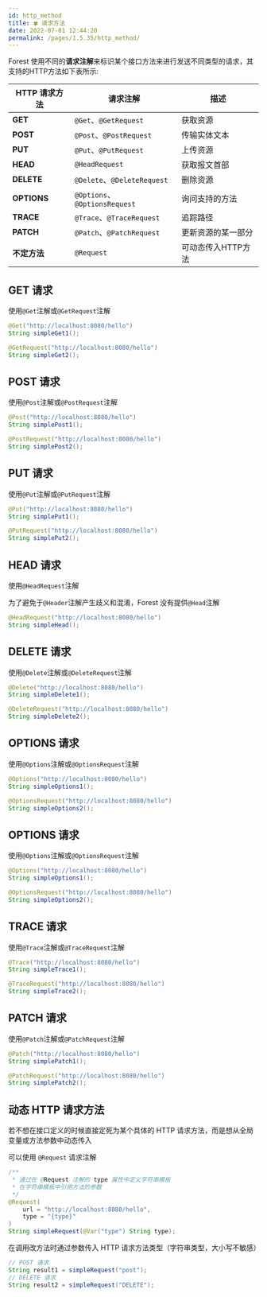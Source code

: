 ```yaml
---
id: http_method
title: 🍀 请求方法
date: 2022-07-01 12:44:20
permalink: /pages/1.5.35/http_method/
---
```


Forest 使用不同的**请求注解**来标识某个接口方法来进行发送不同类型的请求，其支持的HTTP方法如下表所示:

| HTTP 请求方法   | 请求注解                         | 描述          |
|-------------|------------------------------|-------------|
| **GET**     | `@Get`、`@GetRequest`         | 获取资源        |
| **POST**    | `@Post`、`@PostRequest`       | 传输实体文本      |
| **PUT**     | `@Put`、`@PutRequest`         | 上传资源        |
| **HEAD**    | `@HeadRequest`               | 获取报文首部      |
| **DELETE**  | `@Delete`、`@DeleteRequest`   | 删除资源        |
| **OPTIONS** | `@Options`、`@OptionsRequest` | 询问支持的方法     |
| **TRACE**   | `@Trace`、`@TraceRequest`     | 追踪路径        |
| **PATCH**   | `@Patch`、`@PatchRequest`     | 更新资源的某一部分   |
| **不定方法**    | `@Request`                   | 可动态传入HTTP方法 |

## GET 请求

使用`@Get`注解或`@GetRequest`注解 

```java
@Get("http://localhost:8080/hello")
String simpleGet1();

@GetRequest("http://localhost:8080/hello")
String simpleGet2();
```

## POST 请求

使用`@Post`注解或`@PostRequest`注解

```java
@Post("http://localhost:8080/hello")
String simplePost1();

@PostRequest("http://localhost:8080/hello")
String simplePost2();
```

## PUT 请求

使用`@Put`注解或`@PutRequest`注解

```java
@Put("http://localhost:8080/hello")
String simplePut1();

@PutRequest("http://localhost:8080/hello")
String simplePut2();
```

## HEAD 请求

使用`@HeadRequest`注解

为了避免于`@Header`注解产生歧义和混淆，Forest 没有提供`@Head`注解

```java
@HeadRequest("http://localhost:8080/hello")
String simpleHead();
```

## DELETE 请求

使用`@Delete`注解或`@DeleteRequest`注解

```java
@Delete("http://localhost:8080/hello")
String simpleDelete1();

@DeleteRequest("http://localhost:8080/hello")
String simpleDelete2();
```

## OPTIONS 请求

使用`@Options`注解或`@OptionsRequest`注解

```java
@Options("http://localhost:8080/hello")
String simpleOptions1();

@OptionsRequest("http://localhost:8080/hello")
String simpleOptions2();
```

## OPTIONS 请求

使用`@Options`注解或`@OptionsRequest`注解

```java
@Options("http://localhost:8080/hello")
String simpleOptions1();

@OptionsRequest("http://localhost:8080/hello")
String simpleOptions2();
```

## TRACE 请求

使用`@Trace`注解或`@TraceRequest`注解

```java
@Trace("http://localhost:8080/hello")
String simpleTrace1();

@TraceRequest("http://localhost:8080/hello")
String simpleTrace2();
```

## PATCH 请求

使用`@Patch`注解或`@PatchRequest`注解

```java
@Patch("http://localhost:8080/hello")
String simplePatch1();

@PatchRequest("http://localhost:8080/hello")
String simplePatch2();
```

## 动态 HTTP 请求方法

若不想在接口定义的时候直接定死为某个具体的 HTTP 请求方法，而是想从全局变量或方法参数中动态传入

可以使用 `@Request` 请求注解

```java
/**
 * 通过在 @Request 注解的 type 属性中定义字符串模板
 * 在字符串模板中引用方法的参数
 */
@Request(
    url = "http://localhost:8080/hello",
    type = "{type}"
)
String simpleRequest(@Var("type") String type);
```

在调用改方法时通过参数传入 HTTP 请求方法类型（字符串类型，大小写不敏感）

```java
// POST 请求
String result1 = simpleRequest("post");
// DELETE 请求
String result2 = simpleRequest("DELETE");
```
